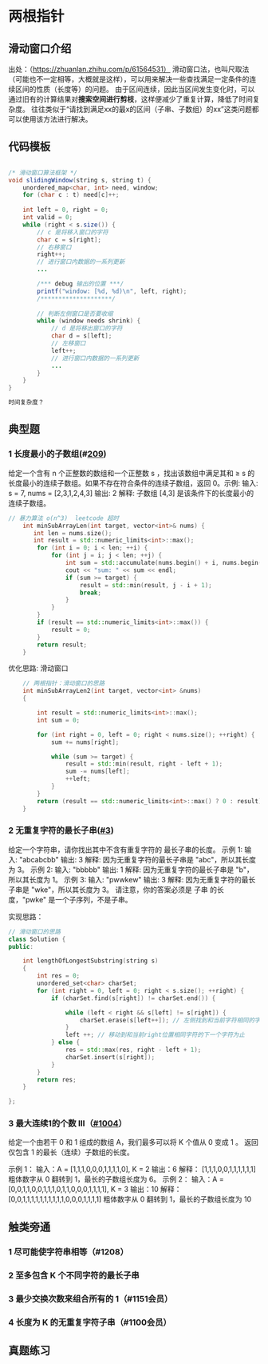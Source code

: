 # 两根指针


## 滑动窗口介绍
出处：（https://zhuanlan.zhihu.com/p/61564531）
滑动窗口法，也叫尺取法（可能也不一定相等，大概就是这样），可以用来解决一些查找满足一定条件的连续区间的性质（长度等）的问题。
由于区间连续，因此当区间发生变化时，可以通过旧有的计算结果对**搜索空间进行剪枝**，这样便减少了重复计算，降低了时间复杂度。
往往类似于“请找到满足xx的最x的区间（子串、子数组）的xx”这类问题都可以使用该方法进行解决。

## 代码模板

``` java

/* 滑动窗口算法框架 */
void slidingWindow(string s, string t) {
    unordered_map<char, int> need, window;
    for (char c : t) need[c]++;
    
    int left = 0, right = 0;
    int valid = 0; 
    while (right < s.size()) {
        // c 是将移入窗口的字符
        char c = s[right];
        // 右移窗口
        right++;
        // 进行窗口内数据的一系列更新
        ...

        /*** debug 输出的位置 ***/
        printf("window: [%d, %d)\n", left, right);
        /********************/
        
        // 判断左侧窗口是否要收缩
        while (window needs shrink) {
            // d 是将移出窗口的字符
            char d = s[left];
            // 左移窗口
            left++;
            // 进行窗口内数据的一系列更新
            ...
        }
    }
}

时间复杂度？

```

## 典型题

### 1 长度最小的子数组(#[209](https://leetcode-cn.com/problems/minimum-size-subarray-sum/))

给定一个含有 n 个正整数的数组和一个正整数 s ，找出该数组中满足其和 ≥ s 的长度最小的连续子数组。如果不存在符合条件的连续子数组，返回 0。示例: 
输入: s = 7, nums = [2,3,1,2,4,3]
输出: 2
解释: 子数组 [4,3] 是该条件下的长度最小的连续子数组。

``` c++
// 暴力算法 o(n^3)  leetcode 超时
    int minSubArrayLen(int target, vector<int>& nums) {
       int len = nums.size();
       int result = std::numeric_limits<int>::max();
        for (int i = 0; i < len; ++i) {
            for (int j = i; j < len; ++j) {
                int sum = std::accumulate(nums.begin() + i, nums.begin() + j + 1, 0);
                cout << "sum: " << sum << endl;
                if (sum >= target) {
                    result = std::min(result, j - i + 1);
                    break;
                }
            }
        }
        if (result == std::numeric_limits<int>::max()) {
            result = 0;
        }
        return result;
    }
```

优化思路: 滑动窗口

```c++
    // 两根指针：滑动窗口的思路
    int minSubArrayLen2(int target, vector<int> &nums)
    {

        int result = std::numeric_limits<int>::max();
        int sum = 0;

        for (int right = 0, left = 0; right < nums.size(); ++right) {
            sum += nums[right];

            while (sum >= target) {
                result = std::min(result, right - left + 1);
                sum -= nums[left];
                ++left;
            }
        }
        return (result == std::numeric_limits<int>::max() ? 0 : result);
    }
```







### 2 无重复字符的最长子串([#3](https://leetcode-cn.com/problems/longest-substring-without-repeating-characters/))

给定一个字符串，请你找出其中不含有重复字符的 最长子串的长度。
示例 1:
输入: "abcabcbb"
输出: 3 
解释: 因为无重复字符的最长子串是 "abc"，所以其长度为 3。
示例 2:
输入: "bbbbb"
输出: 1
解释: 因为无重复字符的最长子串是 "b"，所以其长度为 1。
示例 3:
输入: "pwwkew"
输出: 3
解释: 因为无重复字符的最长子串是 "wke"，所以其长度为 3。
     请注意，你的答案必须是 子串 的长度，"pwke" 是一个子序列，不是子串。

实现思路：



``` c++
// 滑动窗口的思路
class Solution {
public:

    int lengthOfLongestSubstring(string s)
    {
        int res = 0;
        unordered_set<char> charSet;
        for (int right = 0, left = 0; right < s.size(); ++right) {
            if (charSet.find(s[right]) != charSet.end()) {

                while (left < right && s[left] != s[right]) {
                    charSet.erase(s[left++]); // 左侧找到和当前字符相同的字符为止
                }
                left ++; // 移动到和当前right位置相同字符的下一个字符为止
            } else {
                res = std::max(res, right - left + 1);
                charSet.insert(s[right]);
            }
        }
        return res;
    }

};
```

### 3 最大连续1的个数 III（[#1004](https://leetcode-cn.com/problems/max-consecutive-ones-iii/)）
给定一个由若干 0 和 1 组成的数组 A，我们最多可以将 K 个值从 0 变成 1 。
返回仅包含 1 的最长（连续）子数组的长度。

示例 1：
输入：A = [1,1,1,0,0,0,1,1,1,1,0], K = 2
输出：6
解释： 
[1,1,1,0,0,1,1,1,1,1,1]
粗体数字从 0 翻转到 1，最长的子数组长度为 6。
示例 2：
输入：A = [0,0,1,1,0,0,1,1,1,0,1,1,0,0,0,1,1,1,1], K = 3
输出：10
解释：
[0,0,1,1,1,1,1,1,1,1,1,1,0,0,0,1,1,1,1]
粗体数字从 0 翻转到 1，最长的子数组长度为 10


## 触类旁通

### 1 尽可能使字符串相等（#1208）

### 2 至多包含 K 个不同字符的最长子串

### 3 最少交换次数来组合所有的 1（#1151会员）

### 4 长度为 K 的无重复字符子串（#1100会员）


## 真题练习

### 







​     

